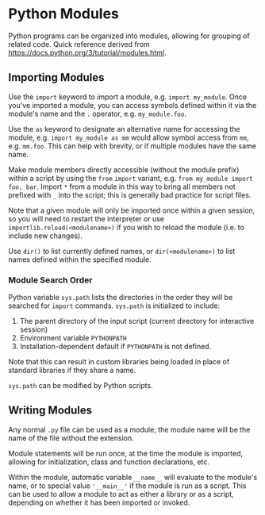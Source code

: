 # Python Modules

Python programs can be organized into modules, allowing for grouping of related code. Quick reference derived from https://docs.python.org/3/tutorial/modules.html.

## Importing Modules
Use the `import` keyword to import a module, e.g. `import my_module`. Once you've imported a module, you can access symbols defined within it via the module's name and the `.` operator, e.g. `my_module.foo`.

Use the `as` keyword to designate an alternative name for accessing the module, e.g. `import my_module as mm` would allow symbol access from `mm`, e.g. `mm.foo`. This can help with brevity, or if multiple modules have the same name.

Make module members directly accessible (without the module prefix) within a script by using the `from` `import` variant, e.g. `from my_module import foo, bar`. Import `*` from a module in this way to bring all members not prefixed with `_` into the script; this is generally bad practice for script files.

Note that a given module will only be imported once within a given session, so you will need to restart the interpreter or use `importlib.reload(<modulename>)` if you wish to reload the module (i.e. to include new changes).

Use `dir()` to list currently defined names, or `dir(<modulename>)` to list names defined within the specified module.

### Module Search Order
Python variable `sys.path` lists the directories in the order they will be searched for `import` commands. `sys.path` is initialized to include:

1. The parent directory of the input script (current directory for interactive session)
2. Environment variable `PYTHONPATH`
3. Installation-dependent default if `PYTHONPATH` is not defined.

Note that this can result in custom libraries being loaded in place of standard libraries if they share a name.

`sys.path` can be modified by Python scripts.



## Writing Modules
Any normal `.py` file can be used as a module; the module name will be the name of the file without the extension.

Module statements will be run once, at the time the module is imported, allowing for initialization, class and function declarations, etc.

Within the module, automatic variable `__name__` will evaluate to the module's name, or to special value `'__main__'` if the module is run as a script. This can be used to allow a module to act as either a library or as a script, depending on whether it has been imported or invoked.